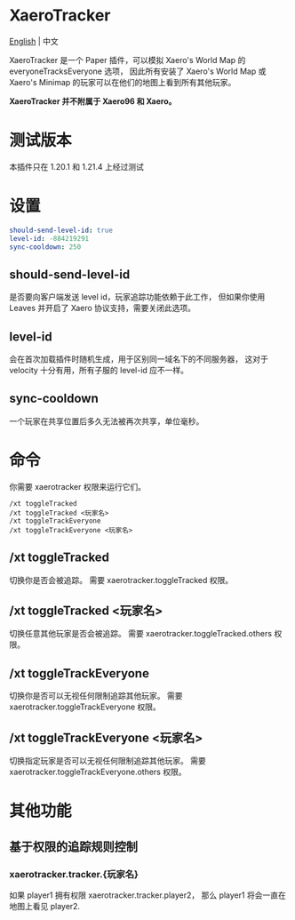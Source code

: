 # XaeroTracker
[English](../README.md) | 中文

XaeroTracker 是一个 Paper 插件，可以模拟 Xaero's World Map 的 everyoneTracksEveryone 选项，
因此所有安装了 Xaero's World Map 或 Xaero's Minimap 的玩家可以在他们的地图上看到所有其他玩家。

**XaeroTracker 并不附属于 Xaero96 和 Xaero。**

# 测试版本
本插件只在 1.20.1 和 1.21.4 上经过测试

# 设置
```Yaml
should-send-level-id: true
level-id: -884219291
sync-cooldown: 250
```

## should-send-level-id
是否要向客户端发送 level id，玩家追踪功能依赖于此工作，
但如果你使用 Leaves 并开启了 Xaero 协议支持，需要关闭此选项。

## level-id
会在首次加载插件时随机生成，用于区别同一域名下的不同服务器，
这对于 velocity 十分有用，所有子服的 level-id 应不一样。

## sync-cooldown
一个玩家在共享位置后多久无法被再次共享，单位毫秒。

# 命令
你需要 xaerotracker 权限来运行它们。
```
/xt toggleTracked
/xt toggleTracked <玩家名>
/xt toggleTrackEveryone
/xt toggleTrackEveryone <玩家名>
```

## /xt toggleTracked
切换你是否会被追踪。
需要 xaerotracker.toggleTracked 权限。

## /xt toggleTracked <玩家名>
切换任意其他玩家是否会被追踪。
需要 xaerotracker.toggleTracked.others 权限。

## /xt toggleTrackEveryone
切换你是否可以无视任何限制追踪其他玩家。
需要 xaerotracker.toggleTrackEveryone 权限。

## /xt toggleTrackEveryone <玩家名>
切换指定玩家是否可以无视任何限制追踪其他玩家。
需要 xaerotracker.toggleTrackEveryone.others 权限。

# 其他功能
## 基于权限的追踪规则控制

### xaerotracker.tracker.{玩家名}
如果 player1 拥有权限 xaerotracker.tracker.player2，
那么 player1 将会一直在地图上看见 player2.